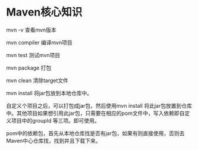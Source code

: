 # Maven核心知识   

mvn -v 查看mvn版本

mvn compiler 编译mvn项目

mvn test 测试mvn项目

mvn package 打包

mvn clean 清除target文件

mvn install 将jar包放到本地仓库中。

自定义个项目之后，可以打包成jar包，然后使用mvn install 将此jar包放置到仓库中。其他项目如果想引用此jar包，只需要在相应的pom文件中，写入依赖即自定义项目中的groupId 等三项。即可使用。

pom中的依赖包，首先从本地仓库找是否有jar包，如果有则直接使用，否则去Maven中心仓库找，找到并且下载下来。   
   
  
